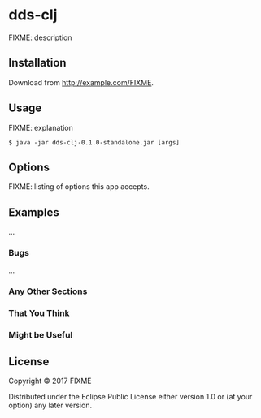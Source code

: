 # dds-clj

FIXME: description

## Installation

Download from http://example.com/FIXME.

## Usage

FIXME: explanation

    $ java -jar dds-clj-0.1.0-standalone.jar [args]

## Options

FIXME: listing of options this app accepts.

## Examples

...

### Bugs

...

### Any Other Sections
### That You Think
### Might be Useful

## License

Copyright © 2017 FIXME

Distributed under the Eclipse Public License either version 1.0 or (at
your option) any later version.
